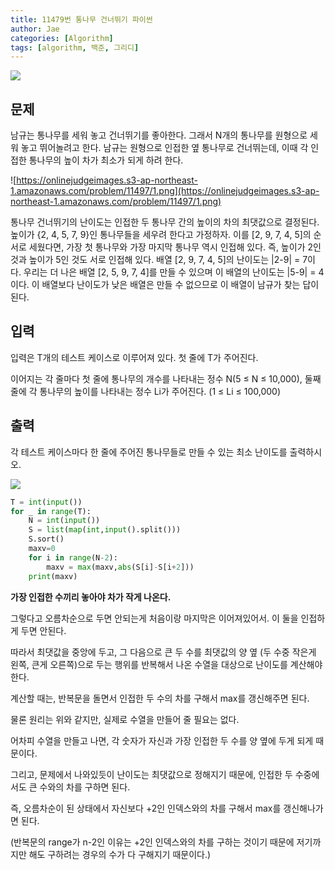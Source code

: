 ```yaml
---
title: 11479번 통나무 건너뛰기 파이썬
author: Jae
categories: [Algorithm]
tags: [algorithm, 백준, 그리디]
---
```


![](https://velog.velcdn.com/images/a87380/post/8a94a310-9506-440d-ad1f-9c4cd8acc955/image.png)

## 문제

남규는 통나무를 세워 놓고 건너뛰기를 좋아한다. 그래서 N개의 통나무를 원형으로 세워 놓고 뛰어놀려고 한다. 남규는 원형으로 인접한 옆 통나무로 건너뛰는데, 이때 각 인접한 통나무의 높이 차가 최소가 되게 하려 한다.

![https://onlinejudgeimages.s3-ap-northeast-1.amazonaws.com/problem/11497/1.png](https://onlinejudgeimages.s3-ap-northeast-1.amazonaws.com/problem/11497/1.png)

통나무 건너뛰기의 난이도는 인접한 두 통나무 간의 높이의 차의 최댓값으로 결정된다. 높이가 {2, 4, 5, 7, 9}인 통나무들을 세우려 한다고 가정하자. 이를 [2, 9, 7, 4, 5]의 순서로 세웠다면, 가장 첫 통나무와 가장 마지막 통나무 역시 인접해 있다. 즉, 높이가 2인 것과 높이가 5인 것도 서로 인접해 있다. 배열 [2, 9, 7, 4, 5]의 난이도는 |2-9| = 7이다. 우리는 더 나은 배열 [2, 5, 9, 7, 4]를 만들 수 있으며 이 배열의 난이도는 |5-9| = 4이다. 이 배열보다 난이도가 낮은 배열은 만들 수 없으므로 이 배열이 남규가 찾는 답이 된다.

## 입력

입력은 T개의 테스트 케이스로 이루어져 있다. 첫 줄에 T가 주어진다.

이어지는 각 줄마다 첫 줄에 통나무의 개수를 나타내는 정수 N(5 ≤ N ≤ 10,000), 둘째 줄에 각 통나무의 높이를 나타내는 정수 Li가 주어진다. (1 ≤ Li ≤ 100,000)

## 출력

각 테스트 케이스마다 한 줄에 주어진 통나무들로 만들 수 있는 최소 난이도를 출력하시오.

![](https://velog.velcdn.com/images/a87380/post/8e5cc5dc-dce9-4fb3-a315-1e7f51254b70/image.png)

```python
T = int(input())
for _ in range(T):
    N = int(input())
    S = list(map(int,input().split()))
    S.sort()
    maxv=0
    for i in range(N-2):
        maxv = max(maxv,abs(S[i]-S[i+2]))
    print(maxv)
```

**가장 인접한 수끼리 놓아야 차가 작게 나온다.**

그렇다고 오름차순으로 두면 안되는게 처음이랑 마지막은 이어져있어서. 이 둘을 인접하게 두면 안된다.

따라서 최댓값을 중앙에 두고, 그 다음으로 큰 두 수를 최댓값의 양 옆 (두 수중 작은게 왼쪽, 큰게 오른쪽)으로 두는 행위를 반복해서 나온 수열을 대상으로 난이도를 계산해야 한다.

계산할 때는, 반복문을 돌면서 인접한 두 수의 차를 구해서 max를 갱신해주면 된다.

물론 원리는 위와 같지만, 실제로 수열을 만들어 줄 필요는 없다.

어차피 수열을 만들고 나면, 각 숫자가 자신과 가장 인접한 두 수를 양 옆에 두게 되게 때문이다.

그리고, 문제에서 나와있듯이 난이도는 최댓값으로 정해지기 때문에, 인접한 두 수중에서도 큰 수와의 차를 구하면 된다.

즉, 오름차순이 된 상태에서 자신보다 +2인 인덱스와의 차를 구해서 max를 갱신해나가면 된다.

(반복문의 range가 n-2인 이유는 +2인 인덱스와의 차를 구하는 것이기 때문에 저기까지만 해도 구하려는 경우의 수가 다 구해지기 때문이다.)
